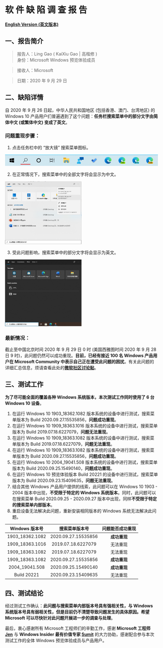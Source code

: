 # 软 件 缺 陷 调 查 报 告

[**English Version (英文版本)**](https://github.com/Lingggao/SDIR2#software-defect-investigation-report)

## 一、报告简介

> 报告人：Ling Gao ( KaiXiu Gao | 高楷修 )  
> 身份：Microsoft Windows 预览体验成员

> 接收人：Microsoft

> 日期：2020 年 9 月 29 日

## 二、缺陷详情

自 2020 年 9 月 26 日起，中华人民共和国地区 (包括香港、澳门、台湾地区) 的 Windows 10 产品用户们普遍遇到了这个问题：**任务栏搜索菜单中的部分文字由简体中文 (或繁体中文) 变成了英文**。

### 问题重现步骤：

1. 点击任务栏中的 “放大镜” 搜索菜单图标。

![搜索菜单](https://github.com/Lingggao/SDIR2/blob/master/1.png?raw=true)

2. 在正常情况下，搜索菜单中的全部文字将会显示为中文。

<img src="https://github.com/Lingggao/SDIR2/blob/master/2.png?raw=true" width = "50%" />

3. 受此问题影响，搜索菜单中的部分文字将会显示为英文。

<img src="https://github.com/Lingggao/SDIR2/blob/master/3.png?raw=true" width = "50%" />

### 最新情况：

截止至中国北京时间 2020 年 9 月 29 日 0 时 (美国西雅图时间 2020 年 9 月 28 日 9 时)，此问题仍然可以成功重现。**目前，已经有接近 100 名 Windows 产品用户在 Microsoft Community 中表示自己正在遭受此问题的困扰**。有关此问题的详细汇总信息，烦请查看此处的[**微软社区讨论贴**](https://answers.microsoft.com/zh-hans/windows/forum/all/2020-%e5%b9%b4-9-%e6%9c%88-26-%e6%97%a5/59ebb312-fbdd-4d6a-9e2a-c9eac7763125)。

## 三、测试工作

**为了尽可能全面的覆盖各种 Windows 系统版本，本次测试工作同时使用了 6 台 Windows 10 设备**。


1. 在运行 Windows 10 1903_18362.1082 版本系统的设备中进行测试，搜索菜单版本为 Build 2020.09.27.15535856，**问题成功重现**。
2. 在运行 Windows 10 1909_18363.1016 版本系统的设备中进行测试，搜索菜单版本为 Build 2019.07.18.6227079，**问题无法重现**。
3. 在运行 Windows 10 1909_18363.1082 版本系统的设备中进行测试，搜索菜单版本为 Build 2019.07.18.6227079，**问题无法重现**。
4. 在运行 Windows 10 1909_18363.1082 版本系统的设备中进行测试，搜索菜单版本为 Build 2020.09.27.15535856，**问题成功重现**。
5. 在运行 Windows 10 2004_19041.508 版本系统的设备中进行测试，搜索菜单版本为 Build 2020.09.25.15490140，**问题成功重现**。
6. 在运行 Windows 10 预览体验版本 Build 20221 的设备中进行测试，搜索菜单版本为 Build 2020.09.23.15409635，**问题无法重现**。
7. 结合其他 Windows 产品用户提供的线索，此问题可以在 Windows 10 1903 - 2004 版本中出现，**不受限于特定的 Windows 系统版本**。同时，此问题可以在搜索菜单 Build 2020.09.25 - 2020.09.27 版本中出现，同样**不受限于特定的搜索菜单内部版本**。
8. 重启设备无法解决此问题，重新安装相同版本的 Windows 系统无法解决此问题。

| Windows 版本号  |   搜索菜单版本号    | 问题能否成功重现 |
| :-------------: | :-----------------: | :--------------: |
| 1903_18362.1082 | 2020.09.27.15535856 |   **成功重现**   |
| 1909_18363.1016 | 2019.07.18.6227079  |     无法重现     |
| 1909_18363.1082 | 2019.07.18.6227079  |     无法重现     |
| 1909_18363.1082 | 2020.09.27.15535856 |   **成功重现**   |
| 2004_19041.508  | 2020.09.25.15490140 |   **成功重现**   |
|   Build 20221   | 2020.09.23.15409635 |     无法重现     |

## 四、测试结论

经过测试工作确认：**此问题与搜索菜单内部版本号具有强相关性，与 Windows 系统版本号具有弱相关性，但是目前仍不清楚导致问题发生的具体原因。希望 Microsoft 可以尽快针对此问题开展进一步的调查与处理**。

最后，衷心感谢所有 Microsoft 工程师们的辛勤工作，感谢 **Microsoft 工程师 [Jen](https://twitter.com/JenMsft)** 与 **Windows Insider 最有价值专家 [Sumit](https://twitter.com/_sumitdhiman)** 的大力协助，感谢配合参与本次测试工作的全体 Windows 预览体验成员与产品用户。

